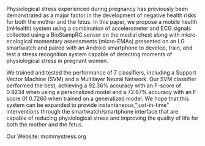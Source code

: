 Physiological stress experienced during pregnancy has previously been demonstrated as a major factor in the development of negative health risks for both the mother and the fetus. In this
paper, we propose a mobile health (mHealth) system using a combination of accelerometer and ECG signals collected using a BioStampRC sensor on the medial chest along with micro-ecological momentary assessments (micro-EMAs) presented on an LG smartwatch and paired with an Android smartphone to develop, train, and test a stress recognition system capable of detecting moments of physiological stress in pregnant women. 

We trained and tested the performance of 7 classifiers, including a Support Vector Machine (SVM) and a Multilayer Neural Network. Our SVM classifier performed the best, achieving a 92.36% accuracy with an F-score of 0.9234 when using a personalized model and a 72.67% accuracy with an F-score 0f 0.7260 when trained on a generalized model. We hope that this system can be expanded to provide instantaneous,"just-in-time" interventions through the smartwatch/smartphone interface that are capable of reducing physiological stress and improving the quality of life for both the mother and the fetus.

Our Website: mommystress.org